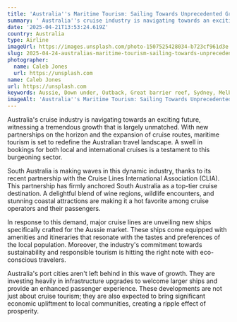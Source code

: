 ```yaml
---
title: 'Australia''s Maritime Tourism: Sailing Towards Unprecedented Growth'
summary: ' Australia''s cruise industry is navigating towards an exciting future, witnessing a tremendous growth that is largely unmatched. With new partnerships...'
date: '2025-04-21T13:53:24.619Z'
country: Australia
type: Airline
imageUrl: https://images.unsplash.com/photo-1507525428034-b723cf961d3e
slug: 2025-04-24-australias-maritime-tourism-sailing-towards-unprecedented-growth
photographer:
  name: Caleb Jones
  url: https://unsplash.com
name: Caleb Jones
url: https://unsplash.com
keywords: Aussie, Down under, Outback, Great barrier reef, Sydney, Melbourne, Destinations, Places to visit, Travel guide, Vacation spots, Best places, Hidden gems, Travel tips, Must visit, Budget travel
imageAlt: 'Australia''s Maritime Tourism: Sailing Towards Unprecedented Growth - Airline Guide | Photo by Caleb Jones'
---
```


Australia's cruise industry is navigating towards an exciting future, witnessing a tremendous growth that is largely unmatched. With new partnerships on the horizon and the expansion of cruise routes, maritime tourism is set to redefine the Australian travel landscape. A swell in bookings for both local and international cruises is a testament to this burgeoning sector.

South Australia is making waves in this dynamic industry, thanks to its recent partnership with the Cruise Lines International Association (CLIA). This partnership has firmly anchored South Australia as a top-tier cruise destination. A delightful blend of wine regions, wildlife encounters, and stunning coastal attractions are making it a hot favorite among cruise operators and their passengers.

In response to this demand, major cruise lines are unveiling new ships specifically crafted for the Aussie market. These ships come equipped with amenities and itineraries that resonate with the tastes and preferences of the local population. Moreover, the industry's commitment towards sustainability and responsible tourism is hitting the right note with eco-conscious travelers.

Australia's port cities aren't left behind in this wave of growth. They are investing heavily in infrastructure upgrades to welcome larger ships and provide an enhanced passenger experience. These developments are not just about cruise tourism; they are also expected to bring significant economic upliftment to local communities, creating a ripple effect of prosperity.